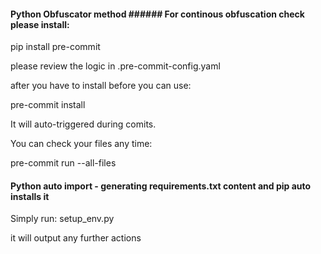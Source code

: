 #### Python Obfuscator method ###### For continous obfuscation check please install:

pip install pre-commit

please review the logic in .pre-commit-config.yaml

after you have to install before you can use:

pre-commit install

It will auto-triggered during comits.

You can check your files any time:

pre-commit run --all-files

#### Python auto import - generating requirements.txt content and pip auto installs it ######

Simply run:
setup_env.py

it will output any further actions
